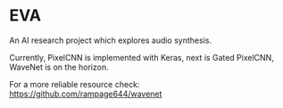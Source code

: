 EVA
===========
An AI research project which explores audio synthesis.

Currently, PixelCNN is implemented with Keras, next is Gated PixelCNN, WaveNet is on the horizon.

For a more reliable resource check: https://github.com/rampage644/wavenet
